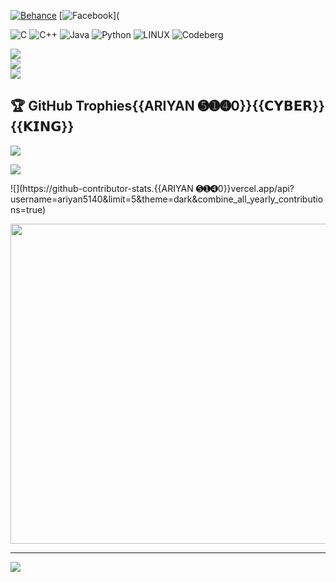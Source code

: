 
[![Behance](https://img.shields.io/badge/Behance-1769ff?logo=behance&logoColor=white)](https://behance.net/ariyan5140) [![Facebook](https://img.shields.io/badge/Facebook-%231877F2.svg?logo=Facebook&logoColor=white)](


![C](https://img.shields.io/badge/c-%2300599C.svg?style=for-the-badge&logo=c&logoColor=white) ![C++](https://img.shields.io/badge/c++-%2300599C.svg?style=for-the-badge&logo=c%2B%2B&logoColor=white) ![Java](https://img.shields.io/badge/java-%23ED8B00.svg?style=for-the-badge&logo=java&logoColor=white) ![Python](https://img.shields.io/badge/python-3670A0?style=for-the-badge&logo=python&logoColor=ffdd54) ![LINUX](https://img.shields.io/badge/Linux-FCC624?style=for-the-badge&logo=linux&logoColor=black) ![Codeberg](https://img.shields.io/badge/Codeberg-2185D0?style=for-the-badge&logo=Codeberg&logoColor=white)

![](https://github-readme-stats.vercel.app/api?username=ariyan5140&theme=dark&hide_border=false&include_all_commits=true&count_private=true)<br/>
![](https://github-readme-streak-stats.herokuapp.com/?user=ariyan5140&theme=dark&hide_border=false)<br/>
![](https://github-readme-stats.vercel.app/api/top-langs/?username=ariyan5140&theme=dark&hide_border=false&include_all_commits=true&count_private=true&layout=compact)

## 🏆 GitHub Trophies{{ARIYAN ➎➊➍0}}{{𝗖𝗬𝗕𝗘𝗥}}{{𝗞𝗜𝗡𝗚}}
![](https://github-profile-trophy.vercel.app/?username=ariyan5140&theme=radical&no-frame=false&no-bg=false&margin-w=4)


![](https://quotes-github-readme.vercel.app/api?type=horizontal&theme=radical)


![](https://github-contributor-stats.{{ARIYAN ➎➊➍0}}vercel.app/api?username=ariyan5140&limit=5&theme=dark&combine_all_yearly_contributions=true)


<img src="https://rm.up.railway.app/" width="512px"/>

---
[![](https://visitcount.itsvg.in/api?id=ariyan5140&icon=0&color=0)](https://visitcount.itsvg.in)

<!-- Proudly created with GPRM ( https://gprm.itsvg.in ) -->
